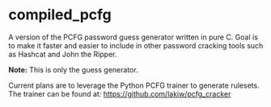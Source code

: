 # compiled_pcfg
A version of the PCFG password guess generator written in pure C. Goal is to make it faster and easier to include in other password cracking tools such as Hashcat and John the Ripper. 


**Note:** This is only the guess generator. 


Current plans are to leverage the Python PCFG trainer to generate rulesets. The trainer can be found at: https://github.com/lakiw/pcfg_cracker
